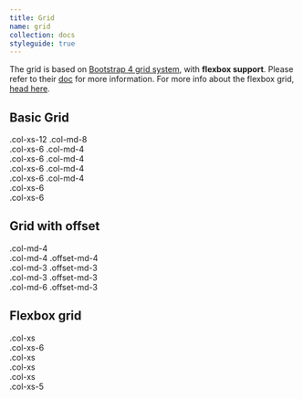 ```yaml
---
title: Grid
name: grid
collection: docs
styleguide: true
---
```

The grid is based on [Bootstrap 4 grid system](http://v4-alpha.getbootstrap.com/layout/grid/), with **flexbox support**. Please refer to their [doc](http://v4-alpha.getbootstrap.com/layout/grid/#content) for more information. For more info about the flexbox grid, [head here](http://v4-alpha.getbootstrap.com/layout/flexbox-grid/#content).


## Basic Grid

<div class="styleguide-example mb-3">
  <!-- Stack the columns on mobile by making one full-width and the other half-width -->
  <div class="row">
    <div class="col-xs-12 col-md-8">.col-xs-12 .col-md-8</div>
    <div class="col-xs-6 col-md-4">.col-xs-6 .col-md-4</div>
  </div>

  <!-- Columns start at 50% wide on mobile and bump up to 33.3% wide on desktop -->
  <div class="row">
    <div class="col-xs-6 col-md-4">.col-xs-6 .col-md-4</div>
    <div class="col-xs-6 col-md-4">.col-xs-6 .col-md-4</div>
    <div class="col-xs-6 col-md-4">.col-xs-6 .col-md-4</div>
  </div>

  <!-- Columns are always 50% wide, on mobile and desktop -->
  <div class="row">
    <div class="col-xs-6">.col-xs-6</div>
    <div class="col-xs-6">.col-xs-6</div>
  </div>
</div>

## Grid with offset

<div class="styleguide-example mb-3">
  <div class="row">
    <div class="col-md-4">.col-md-4</div>
    <div class="col-md-4 offset-md-4">.col-md-4 .offset-md-4</div>
  </div>
  <div class="row">
    <div class="col-md-3 offset-md-3">.col-md-3 .offset-md-3</div>
    <div class="col-md-3 offset-md-3">.col-md-3 .offset-md-3</div>
  </div>
  <div class="row">
    <div class="col-md-6 offset-md-3">.col-md-6 .offset-md-3</div>
  </div>
</div>

## Flexbox grid

<div class="styleguide-example mb-3">
  <div class="row">
    <div class="col-xs">
      .col-xs
    </div>
    <div class="col-xs-6">
      .col-xs-6
    </div>
    <div class="col-xs">
      .col-xs
    </div>
  </div>
  <div class="row">
    <div class="col-xs">
      .col-xs
    </div>
    <div class="col-xs">
      .col-xs
    </div>
    <div class="col-xs-5">
      .col-xs-5
    </div>
  </div>
</div>
